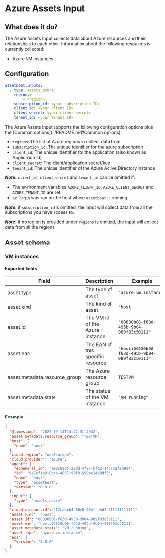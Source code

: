# Azure Assets Input

## What does it do?

The Azure Assets Input collects data about Azure resources and their relationships to each other.
Information about the following resources is currently collected:

- Azure VM instances

## Configuration

```yaml
assetbeat.inputs:
  - type: assets_azure
    regions:
        - <region>
    subscription_id: <your subscription ID>
    client_id: <your client ID>
    client_secret: <your client secret>
    tenant_id: <your tenant ID>
```

The Azure Assets Input supports the following configuration options plus the [Common options](../README.md#Common options).

* `regions`: The list of Azure regions to collect data from. 
* `subscription_id`: The unique identifier for the azure subscription
* `client_id`: The unique identifier for the application (also known as Application Id) 
* `client_secret`: The client/application secret/key
* `tenant_id`: The unique identifier of the Azure Active Directory instance

**_Note_:** `client_id`, `client_secret` and `tenant_id` can be omitted if:
* The environment variables `AZURE_CLIENT_ID`, `AZURE_CLIENT_SECRET` and `AZURE_TENANT_ID` are set.
* `az login` was ran on the host where `assetbeat` is running.

**_Note_:** if `subscription_id` is omitted, the input will collect data from all the subscriptions you have access to.

**_Note_:** if no region is provided under `regions` is omitted, the input will collect data from all the regions.


## Asset schema

### VM instances

#### Exported fields

| Field                         | Description                       | Example                                       |
|-------------------------------|-----------------------------------|-----------------------------------------------|
| asset.type                    | The type of asset                 | `"azure.vm.instance"`                         |
| asset.kind                    | The kind of asset                 | `"host`                                       |
| asset.id                      | The VM id of the Azure instance   | `"00830b08-f63d-495b-9b04-989f83c50111"`      |
| asset.ean                     | The EAN of this specific resource | `"host:00830b08-f63d-495b-9b04-989f83c50111"` |
| asset.metadata.resource_group | The Azure resource group          | `TESTVM`                                      |
| asset.metadata.state          | The status of the VM instance     | `"VM running"`                                |

#### Example

```json
{
  "@timestamp": "2023-09-13T14:42:51.494Z",
  "asset.metadata.resource_group": "TESTVM",
  "host": {
    "name": "host"
  },
  "cloud.region": "westeurope",
  "cloud.provider": "azure",
  "agent": {
    "ephemeral_id": "a80c69df-22dd-4f97-bfd2-14572af2b9d4",
    "id": "9a7ef1a9-0cce-4857-90f9-699bc14d8df3",
    "name": "host",
    "type": "assetbeat",
    "version": "8.9.0"
  },
  "input": {
    "type": "assets_azure"
  },
  "cloud.account.id": "12cabcb4-86e8-404f-a3d2-111111111111",
  "asset.kind": "host",
  "asset.id": "00830b08-f63d-495b-9b04-989f83c50111",
  "asset.ean": "host:00830b08-f63d-495b-9b04-989f83c50111",
  "asset.metadata.state": "VM running",
  "asset.type": "azure.vm.instance",
  "ecs": {
    "version": "8.0.0"
  }
}
```